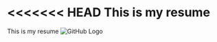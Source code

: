 <<<<<<< HEAD
This is my resume
=======
This is my resume
![GitHub Logo](https://github.com/Lokki23/Resume/blob/master/logo.PNG)
